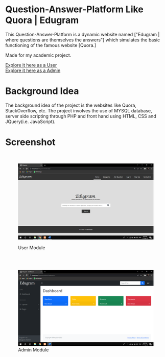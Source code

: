 # Question-Answer-Platform Like Quora | Edugram
This Question-Answer-Platform is a dynamic website named ["Edugram | where questions are themselves the answers"] which simulates the basic functioning of the famous website [Quora.]

Made for my academic project.

[Explore it here as a User](http://localhost/Edugram/index.php)<br>
[Explore it here as a Admin](http://localhost/Edugram/admin/index.php)

# Background Idea
The background idea of the project is the websites like Quora, StackOverflow, etc. The project involves the use of MYSQL database, server side scripting through PHP and front hand using HTML, CSS and JQuery(i.e. JavaScript).

# Screenshot
<br><figure>
    <img src="https://github.com/palak2219/Edugram/blob/Edugram/images/user.png"
         alt="Screenshot">
 <figcaption>User Module</figcaption><br>
</figure><br>
<figure>
    <img src="https://github.com/palak2219/Edugram/blob/Edugram/admin/images/admin.png"
         alt="Screenshot">
 <figcaption>Admin Module</figcaption>
</figure>
